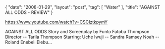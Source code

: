 {
   "date": "2008-01-29",
   "layout": "post",
   "tag": [
      "Water"
   ],
   "title": "AGAINST ALL ODDS - REVIEW"
}

https://www.youtube.com/watch?v=CSCIztkpymY  

AGAINST ALL ODDS Story and Screenplay by Funto Fatoba Thompson Director -- Tarila Thompson Starring: Uche Iwuji -- Sandra Ramsey Noah -- Roland Enebeli Elebu...